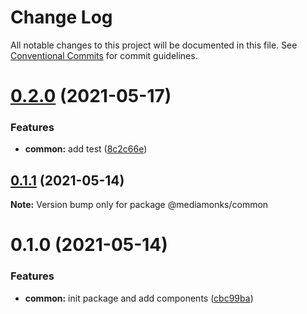 # Change Log

All notable changes to this project will be documented in this file.
See [Conventional Commits](https://conventionalcommits.org) for commit guidelines.

# [0.2.0](https://github.com/ardakkk/monorepo-mediamonks/compare/@mediamonks/common@0.1.1...@mediamonks/common@0.2.0) (2021-05-17)


### Features

* **common:** add test ([8c2c66e](https://github.com/ardakkk/monorepo-mediamonks/commit/8c2c66eb0cd9882e1716ee63a4ad68e65931187d))





## [0.1.1](https://github.com/ardakkk/monorepo-mediamonks/compare/@mediamonks/common@0.1.0...@mediamonks/common@0.1.1) (2021-05-14)

**Note:** Version bump only for package @mediamonks/common





# 0.1.0 (2021-05-14)


### Features

* **common:** init package and add components ([cbc99ba](https://github.com/ardakkk/monorepo-mediamonks/commit/cbc99ba9574ecedbf8d73327d1ba707351ca8b85))
